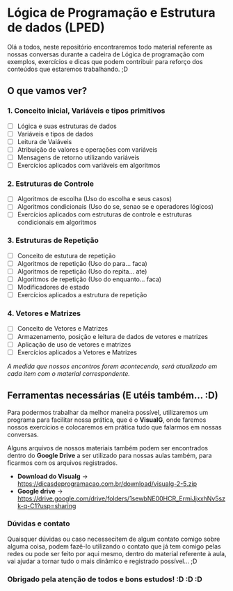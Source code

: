 # Lógica de Programação e Estrutura de dados (LPED)

Olá a todos, neste repositório encontraremos todo material referente as nossas conversas durante a cadeira de Lógica de programação com exemplos, exercícios e dicas que podem contribuir para reforço dos conteúdos que estaremos trabalhando. ;D

## O que vamos ver?

### 1. Conceito inicial, Variáveis e tipos primitivos
- [ ] Lógica e suas estruturas de dados
- [ ]  Variáveis e tipos de dados 
- [ ]  Leitura de Vaiáveis
- [ ]  Atribuição de valores e operações com variáveis
- [ ]  Mensagens de retorno utilizando variáveis
- [ ]  Exercícios aplicados com variáveis em algoritmos

### 2. Estruturas de Controle
- [ ]  Algoritmos de escolha (Uso do escolha e seus casos)
- [ ]  Algoritmos condicionais (Uso do se, senao se e operadores lógicos)
- [ ]  Exercícios aplicados com estruturas de controle e estruturas condicionais em algoritmos

### 3. Estruturas de Repetição
- [ ] Conceito de estutura de repetição
- [ ]  Algoritmos de repetição (Uso do para... faca)
- [ ]  Algoritmos de repetição (Uso do repita... ate)
- [ ]  Algoritmos de repetição (Uso do enquanto... faca)
- [ ]  Modificadores de estado
- [ ]  Exercícios aplicados a estrutura de repetição

### 4. Vetores e Matrizes
- [ ]  Conceito de Vetores e Matrizes
- [ ]  Armazenamento, posição e leitura de dados de vetores e matrizes
- [ ]  Aplicação de uso de vetores e matrizes
- [ ]  Exercícios aplicados a Vetores e Matrizes

*A medida que nossos encontros forem acontecendo, será atualizado em cada item com o material correspondente.*

## Ferramentas necessárias (E utéis também... :D)
Para podermos trabalhar da melhor maneira possível, utilizaremos um programa para facilitar nossa prática, que é o **VisualG**, onde faremos nossos exercícios e colocaremos em prática tudo que falarmos em nossas conversas.

Alguns arquivos de nossos materiais também podem ser encontrados dentro do **Google Drive** a ser utilizado para nossas aulas também, para ficarmos com os arquivos registrados. 

- **Download do Visualg** -> https://dicasdeprogramacao.com.br/download/visualg-2-5.zip
- **Google drive** -> https://drive.google.com/drive/folders/1sewbNE00HCR_ErmiJjxxhNv5szk-q-C1?usp=sharing

### Dúvidas e contato

Quaisquer dúvidas ou caso necessecitem de algum contato comigo sobre alguma coisa, podem fazê-lo utilizando o contato que já tem comigo pelas redes ou pode ser feito por aqui mesmo, dentro do material referente à aula, vai ajudar a tornar tudo o mais dinâmico e registrado possível... ;D


### Obrigado pela atenção de todos e bons estudos! :D :D :D 

